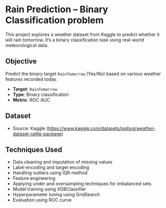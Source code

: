 # Rain Prediction – Binary Classification problem

This project explores a weather dataset from Kaggle to predict whether it will rain tomorrow. It’s a binary classification task using real-world meteorological data.

## Objective

Predict the binary target `RainTomorrow` (Yes/No) based on various weather features recorded today.

- **Target**: `RainTomorrow`
- **Type**: Binary classification
- **Metric**: ROC AUC

## Dataset

- Source: Kaggle (https://www.kaggle.com/datasets/jsphyg/weather-dataset-rattle-package)

## Techniques Used

- Data cleaning and imputation of missing values
- Label encoding and target encoding
- Handling outliers using IQR method
- Feature engineering
- Applying under and oversampling techniques for imbalanced sets
- Model training using XGBClassifier
- Hyperparameter tuning using GridSearch
- Evaluation using ROC curve

